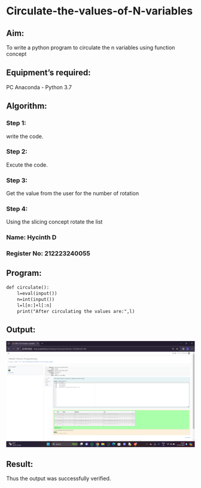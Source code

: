 # Circulate-the-values-of-N-variables
## Aim:
To write a python program to circulate the n variables using function concept
## Equipment’s required:
PC
Anaconda - Python 3.7
## Algorithm: 
### Step 1: 
 write the code.
### Step 2: 
Excute the code.
### Step 3: 
Get the value from the user for the number of rotation
### Step 4: 
Using the slicing concept rotate the list

### Name: Hycinth D
### Register No: 212223240055
## Program:
```
def circulate():
    l=eval(input())
    n=int(input())
    l=l[n:]+l[:n]
    print("After circulating the values are:",l)
```
## Output:
![alt text](<Screenshot (183).png>)

## Result:
Thus the output was successfully verified.
